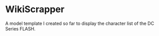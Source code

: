 # WikiScrapper

A model template I created so far to display the character list of the DC Series FLASH. 
